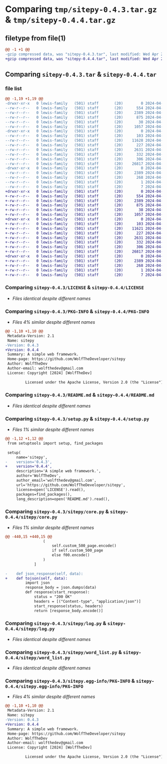 # Comparing `tmp/sitepy-0.4.3.tar.gz` & `tmp/sitepy-0.4.4.tar.gz`

## filetype from file(1)

```diff
@@ -1 +1 @@
-gzip compressed data, was "sitepy-0.4.3.tar", last modified: Wed Apr 24 15:04:25 2024, max compression
+gzip compressed data, was "sitepy-0.4.4.tar", last modified: Wed Apr 24 15:22:29 2024, max compression
```

## Comparing `sitepy-0.4.3.tar` & `sitepy-0.4.4.tar`

### file list

```diff
@@ -1,19 +1,19 @@
-drwxr-xr-x   0 lewis-family   (501) staff       (20)        0 2024-04-24 15:04:25.568878 sitepy-0.4.3/
--rw-r--r--   0 lewis-family   (501) staff       (20)      554 2024-04-24 14:29:53.000000 sitepy-0.4.3/LICENSE
--rw-r--r--   0 lewis-family   (501) staff       (20)     2389 2024-04-24 15:04:25.567279 sitepy-0.4.3/PKG-INFO
--rw-r--r--   0 lewis-family   (501) staff       (20)      875 2024-04-24 14:30:00.000000 sitepy-0.4.3/README.md
--rw-r--r--   0 lewis-family   (501) staff       (20)       38 2024-04-24 15:04:25.569139 sitepy-0.4.3/setup.cfg
--rw-r--r--   0 lewis-family   (501) staff       (20)     1057 2024-04-24 15:04:12.000000 sitepy-0.4.3/setup.py
-drwxr-xr-x   0 lewis-family   (501) staff       (20)        0 2024-04-24 15:04:25.562107 sitepy-0.4.3/sitepy/
--rw-r--r--   0 lewis-family   (501) staff       (20)      103 2024-04-24 14:31:25.000000 sitepy-0.4.3/sitepy/__init__.py
--rw-r--r--   0 lewis-family   (501) staff       (20)    11628 2024-04-24 15:04:09.000000 sitepy-0.4.3/sitepy/core.py
--rw-r--r--   0 lewis-family   (501) staff       (20)      227 2024-04-24 14:30:00.000000 sitepy-0.4.3/sitepy/gpt.py
--rw-r--r--   0 lewis-family   (501) staff       (20)     2631 2024-04-24 14:30:00.000000 sitepy-0.4.3/sitepy/log.py
--rw-r--r--   0 lewis-family   (501) staff       (20)      332 2024-04-24 14:51:31.000000 sitepy-0.4.3/sitepy/profanity.py
--rw-r--r--   0 lewis-family   (501) staff       (20)      306 2024-04-24 14:30:00.000000 sitepy-0.4.3/sitepy/recaptcha.py
--rw-r--r--   0 lewis-family   (501) staff       (20)    26817 2024-04-24 14:37:08.000000 sitepy-0.4.3/sitepy/word_list.py
-drwxr-xr-x   0 lewis-family   (501) staff       (20)        0 2024-04-24 15:04:25.566190 sitepy-0.4.3/sitepy.egg-info/
--rw-r--r--   0 lewis-family   (501) staff       (20)     2389 2024-04-24 15:04:25.000000 sitepy-0.4.3/sitepy.egg-info/PKG-INFO
--rw-r--r--   0 lewis-family   (501) staff       (20)      268 2024-04-24 15:04:25.000000 sitepy-0.4.3/sitepy.egg-info/SOURCES.txt
--rw-r--r--   0 lewis-family   (501) staff       (20)        1 2024-04-24 15:04:25.000000 sitepy-0.4.3/sitepy.egg-info/dependency_links.txt
--rw-r--r--   0 lewis-family   (501) staff       (20)        7 2024-04-24 15:04:25.000000 sitepy-0.4.3/sitepy.egg-info/top_level.txt
+drwxr-xr-x   0 lewis-family   (501) staff       (20)        0 2024-04-24 15:22:29.206635 sitepy-0.4.4/
+-rw-r--r--   0 lewis-family   (501) staff       (20)      554 2024-04-24 14:29:53.000000 sitepy-0.4.4/LICENSE
+-rw-r--r--   0 lewis-family   (501) staff       (20)     2389 2024-04-24 15:22:29.205402 sitepy-0.4.4/PKG-INFO
+-rw-r--r--   0 lewis-family   (501) staff       (20)      875 2024-04-24 14:30:00.000000 sitepy-0.4.4/README.md
+-rw-r--r--   0 lewis-family   (501) staff       (20)       38 2024-04-24 15:22:29.206859 sitepy-0.4.4/setup.cfg
+-rw-r--r--   0 lewis-family   (501) staff       (20)     1057 2024-04-24 15:22:17.000000 sitepy-0.4.4/setup.py
+drwxr-xr-x   0 lewis-family   (501) staff       (20)        0 2024-04-24 15:22:29.201726 sitepy-0.4.4/sitepy/
+-rw-r--r--   0 lewis-family   (501) staff       (20)      103 2024-04-24 14:31:25.000000 sitepy-0.4.4/sitepy/__init__.py
+-rw-r--r--   0 lewis-family   (501) staff       (20)    11621 2024-04-24 15:22:01.000000 sitepy-0.4.4/sitepy/core.py
+-rw-r--r--   0 lewis-family   (501) staff       (20)      227 2024-04-24 14:30:00.000000 sitepy-0.4.4/sitepy/gpt.py
+-rw-r--r--   0 lewis-family   (501) staff       (20)     2631 2024-04-24 14:30:00.000000 sitepy-0.4.4/sitepy/log.py
+-rw-r--r--   0 lewis-family   (501) staff       (20)      332 2024-04-24 14:51:31.000000 sitepy-0.4.4/sitepy/profanity.py
+-rw-r--r--   0 lewis-family   (501) staff       (20)      306 2024-04-24 14:30:00.000000 sitepy-0.4.4/sitepy/recaptcha.py
+-rw-r--r--   0 lewis-family   (501) staff       (20)    26817 2024-04-24 14:37:08.000000 sitepy-0.4.4/sitepy/word_list.py
+drwxr-xr-x   0 lewis-family   (501) staff       (20)        0 2024-04-24 15:22:29.204589 sitepy-0.4.4/sitepy.egg-info/
+-rw-r--r--   0 lewis-family   (501) staff       (20)     2389 2024-04-24 15:22:29.000000 sitepy-0.4.4/sitepy.egg-info/PKG-INFO
+-rw-r--r--   0 lewis-family   (501) staff       (20)      268 2024-04-24 15:22:29.000000 sitepy-0.4.4/sitepy.egg-info/SOURCES.txt
+-rw-r--r--   0 lewis-family   (501) staff       (20)        1 2024-04-24 15:22:29.000000 sitepy-0.4.4/sitepy.egg-info/dependency_links.txt
+-rw-r--r--   0 lewis-family   (501) staff       (20)        7 2024-04-24 15:22:29.000000 sitepy-0.4.4/sitepy.egg-info/top_level.txt
```

### Comparing `sitepy-0.4.3/LICENSE` & `sitepy-0.4.4/LICENSE`

 * *Files identical despite different names*

### Comparing `sitepy-0.4.3/PKG-INFO` & `sitepy-0.4.4/PKG-INFO`

 * *Files 4% similar despite different names*

```diff
@@ -1,10 +1,10 @@
 Metadata-Version: 2.1
 Name: sitepy
-Version: 0.4.3
+Version: 0.4.4
 Summary: A simple web framework.
 Home-page: https://github.com/WolfTheDeveloper/sitepy
 Author: WolfTheDev
 Author-email: wolfthedev@gmail.com
 License: Copyright [2024] [WolfTheDev]
         
         Licensed under the Apache License, Version 2.0 (the "License");
```

### Comparing `sitepy-0.4.3/README.md` & `sitepy-0.4.4/README.md`

 * *Files identical despite different names*

### Comparing `sitepy-0.4.3/setup.py` & `sitepy-0.4.4/setup.py`

 * *Files 1% similar despite different names*

```diff
@@ -1,12 +1,12 @@
 from setuptools import setup, find_packages
 
 setup(
     name='sitepy',
-    version='0.4.3',
+    version='0.4.4',
     description='A simple web framework.',
     author='WolfTheDev',
     author_email='wolfthedev@gmail.com',
     url='https://github.com/WolfTheDeveloper/sitepy',
     license=open('LICENSE').read(),
     packages=find_packages(),
     long_description=open('README.md').read(),
```

### Comparing `sitepy-0.4.3/sitepy/core.py` & `sitepy-0.4.4/sitepy/core.py`

 * *Files 1% similar despite different names*

```diff
@@ -440,15 +440,15 @@
                 (
                     self.custom_500_page.encode()
                     if self.custom_500_page
                     else f00.encode()
                 )
             ]
     
-    def json_response(self, data):
+    def tojson(self, data):
         import json
         response_body = json.dumps(data)
         def response(start_response):
             status = "200 OK"
             headers = [("Content-type", "application/json")]
             start_response(status, headers)
             return [response_body.encode()]
```

### Comparing `sitepy-0.4.3/sitepy/log.py` & `sitepy-0.4.4/sitepy/log.py`

 * *Files identical despite different names*

### Comparing `sitepy-0.4.3/sitepy/word_list.py` & `sitepy-0.4.4/sitepy/word_list.py`

 * *Files identical despite different names*

### Comparing `sitepy-0.4.3/sitepy.egg-info/PKG-INFO` & `sitepy-0.4.4/sitepy.egg-info/PKG-INFO`

 * *Files 4% similar despite different names*

```diff
@@ -1,10 +1,10 @@
 Metadata-Version: 2.1
 Name: sitepy
-Version: 0.4.3
+Version: 0.4.4
 Summary: A simple web framework.
 Home-page: https://github.com/WolfTheDeveloper/sitepy
 Author: WolfTheDev
 Author-email: wolfthedev@gmail.com
 License: Copyright [2024] [WolfTheDev]
         
         Licensed under the Apache License, Version 2.0 (the "License");
```

